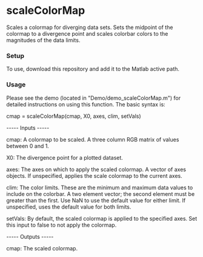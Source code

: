 # scaleColorMap
Scales a colormap for diverging data sets. Sets the midpoint of the colormap to a divergence point and scales colorbar colors to the magnitudes of the data limits.

### Setup
To use, download this repository and add it to the Matlab active path.

### Usage
Please see the demo (located in "Demo/demo_scaleColorMap.m") for detailed instructions on using this function. The basic syntax is:

cmap = scaleColorMap(cmap, X0, axes, clim, setVals)

----- Inputs -----

cmap: A colormap to be scaled. A three column RGB matrix of values between 0 and 1.

X0: The divergence point for a plotted dataset.

axes: The axes on which to apply the scaled colormap. A vector of axes objects. If unspecified, applies the scale colormap to the current axes.

clim: The color limits. These are the minimum and maximum data values to include on the colorbar. A two element vector; the second element must be greater than the first. Use NaN to use the default value for either limit. If unspecified, uses the default value for both limits.

setVals: By default, the scaled colormap is applied to the specified axes. Set this input to false to not apply the colormap.

----- Outputs -----

cmap: The scaled colormap.
